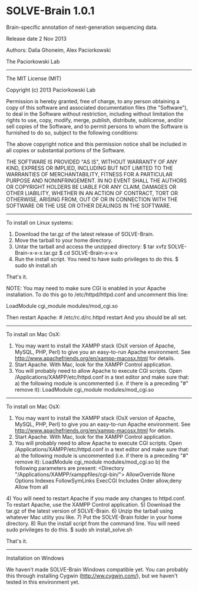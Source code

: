 SOLVE-Brain 1.0.1
===========

Brain-specific annotation of next-generation sequencing data. 

Release date 2 Nov 2013

Authors: Dalia Ghoneim, Alex Paciorkowski

The Paciorkowski Lab

*****
The MIT License (MIT)

Copyright (c) 2013 Paciorkowski Lab

Permission is hereby granted, free of charge, to any person obtaining a copy of
this software and associated documentation files (the "Software"), to deal in
the Software without restriction, including without limitation the rights to
use, copy, modify, merge, publish, distribute, sublicense, and/or sell copies of
the Software, and to permit persons to whom the Software is furnished to do so,
subject to the following conditions:

The above copyright notice and this permission notice shall be included in all
copies or substantial portions of the Software.

THE SOFTWARE IS PROVIDED "AS IS", WITHOUT WARRANTY OF ANY KIND, EXPRESS OR
IMPLIED, INCLUDING BUT NOT LIMITED TO THE WARRANTIES OF MERCHANTABILITY, FITNESS
FOR A PARTICULAR PURPOSE AND NONINFRINGEMENT. IN NO EVENT SHALL THE AUTHORS OR
COPYRIGHT HOLDERS BE LIABLE FOR ANY CLAIM, DAMAGES OR OTHER LIABILITY, WHETHER
IN AN ACTION OF CONTRACT, TORT OR OTHERWISE, ARISING FROM, OUT OF OR IN
CONNECTION WITH THE SOFTWARE OR THE USE OR OTHER DEALINGS IN THE SOFTWARE.
*****
To install on Linux systems:

1) Download the tar.gz of the latest release of SOLVE-Brain.
2) Move the tarball to your home directory.
3) Untar the tarball and access the unzipped directory:
$ tar xvfz SOLVE-Brain-x-x-x.tar.gz
$ cd SOLVE-Brain-x-x-x
4) Run the install script. You need to have sudo privileges to do this.
$ sudo sh install.sh

That's it.

NOTE: You may need to make sure CGI is enabled in your Apache installation. To do this go to /etc/httpd/httpd.conf and uncomment this line:

LoadModule cgi_module modules/mod_cgi.so

Then restart Apache: # /etc/rc.d/rc.httpd restart
And you should be all set. 

*****
To install on Mac OsX:
1) You may want to install the XAMPP stack (OsX version of Apache, MySQL, PHP, Perl) to give you an easy-to-run Apache environment. See http://www.apachefriends.org/en/xampp-macosx.html for details.
2) Start Apache. With Mac, look for the XAMPP Control application.
3) You will probably need to allow Apache to execute CGI scripts. Open /Applications/XAMPP/etc/httpd.conf in a text editor and make sure that:
  a) the following module is uncommented (i.e. if there is a preceding "#" remove it):
  LoadModule cgi_module modules/mod_cgi.so
*****
To install on Mac OsX:
1) You may want to install the XAMPP stack (OsX version of Apache, MySQL, PHP, Perl) to give you an easy-to-run Apache environment. See http://www.apachefriends.org/en/xampp-macosx.html for details.
2) Start Apache. With Mac, look for the XAMPP Control application.
3) You will probably need to allow Apache to execute CGI scripts. Open /Applications/XAMPP/etc/httpd.conf in a text editor and make sure that:
  a) the following module is uncommented (i.e. if there is a preceding "#" remove it):
  LoadModule cgi_module modules/mod_cgi.so
  b) the following parameters are present:
  <Directory "/Applications/XAMPP/xamppfiles/cgi-bin/">
     AllowOverride None
     Options Indexes FollowSymLinks ExecCGI Includes
     Order allow,deny
     Allow from all
  </Directory>
4) You will need to restart Apache if you made any changes to httpd.conf. To restart Apache, use the XAMPP Control application.
5) Download the tar.gz of the latest version of SOLVE-Brain.
6) Unzip the tarball using whatever Mac utiity you like.
7) Put the SOLVE-Brain folder in your home directory.
8) Run the install script from the command line. You will need sudo privileges to do this.
$ sudo sh install_solve.sh

That's it.

*****
Installation on Windows

We haven't made SOLVE-Brain Windows compatible yet. You can probably this through installing Cygwin (http://ww.cygwin.com/), but we haven't tested in this environment yet.
